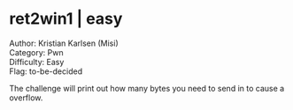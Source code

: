 # ret2win1 | easy
Author: Kristian Karlsen (Misi)  
Category: Pwn  
Difficulty: Easy  
Flag: to-be-decided 

The challenge will print out how many bytes you need to send in to cause a overflow.
